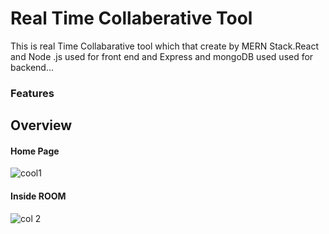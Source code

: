 <h1>Real Time Collaberative Tool </h1>
<p>This is real Time Collabarative  tool which that create by MERN Stack.React and Node .js used for front end and  Express and mongoDB used used for backend...</p>
<h3>Features</h3>


<h2>Overview</h2>
<h4>Home Page</h4>

![cool1](https://github.com/rishininawodi/CodeAlpha_Real-time_Collaborative_Editing_Tool/assets/123630889/023e168b-f36b-4317-9efa-ba78501540c3)

<h4>Inside ROOM</h4>

![col 2](https://github.com/rishininawodi/CodeAlpha_Real-time_Collaborative_Editing_Tool/assets/123630889/e8b325df-6a1f-414f-b6af-fcda69d7c6c8)


